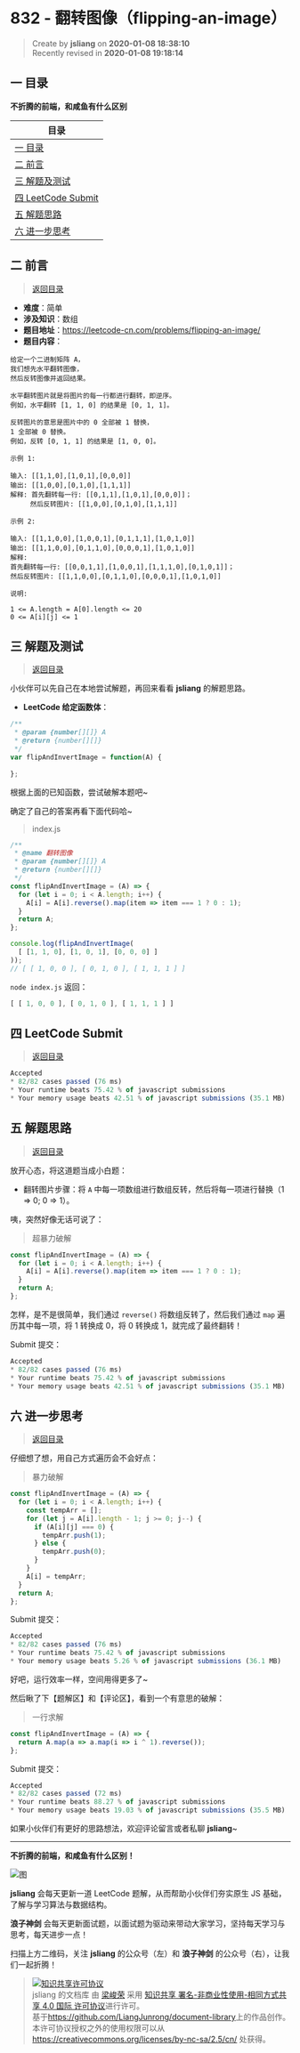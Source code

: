 832 - 翻转图像（flipping-an-image）
===

> Create by **jsliang** on **2020-01-08 18:38:10**  
> Recently revised in **2020-01-08 19:18:14**

## <a name="chapter-one" id="chapter-one"></a>一 目录

**不折腾的前端，和咸鱼有什么区别**

| 目录 |
| --- | 
| [一 目录](#chapter-one) | 
| <a name="catalog-chapter-two" id="catalog-chapter-two"></a>[二 前言](#chapter-two) |
| <a name="catalog-chapter-three" id="catalog-chapter-three"></a>[三 解题及测试](#chapter-three) |
| <a name="catalog-chapter-four" id="catalog-chapter-four"></a>[四 LeetCode Submit](#chapter-four) |
| <a name="catalog-chapter-five" id="catalog-chapter-five"></a>[五 解题思路](#chapter-five) |
| <a name="catalog-chapter-six" id="catalog-chapter-six"></a>[六 进一步思考](#chapter-six) |

## <a name="chapter-two" id="chapter-two"></a>二 前言

> [返回目录](#chapter-one)

* **难度**：简单
* **涉及知识**：数组
* **题目地址**：https://leetcode-cn.com/problems/flipping-an-image/
* **题目内容**：

```
给定一个二进制矩阵 A，
我们想先水平翻转图像，
然后反转图像并返回结果。

水平翻转图片就是将图片的每一行都进行翻转，即逆序。
例如，水平翻转 [1, 1, 0] 的结果是 [0, 1, 1]。

反转图片的意思是图片中的 0 全部被 1 替换， 
1 全部被 0 替换。
例如，反转 [0, 1, 1] 的结果是 [1, 0, 0]。

示例 1:

输入: [[1,1,0],[1,0,1],[0,0,0]]
输出: [[1,0,0],[0,1,0],[1,1,1]]
解释: 首先翻转每一行: [[0,1,1],[1,0,1],[0,0,0]]；
     然后反转图片: [[1,0,0],[0,1,0],[1,1,1]]

示例 2:

输入: [[1,1,0,0],[1,0,0,1],[0,1,1,1],[1,0,1,0]]
输出: [[1,1,0,0],[0,1,1,0],[0,0,0,1],[1,0,1,0]]
解释: 
首先翻转每一行: [[0,0,1,1],[1,0,0,1],[1,1,1,0],[0,1,0,1]]；
然后反转图片: [[1,1,0,0],[0,1,1,0],[0,0,0,1],[1,0,1,0]]

说明:

1 <= A.length = A[0].length <= 20
0 <= A[i][j] <= 1
```

## <a name="chapter-three" id="chapter-three"></a>三 解题及测试

> [返回目录](#chapter-one)

小伙伴可以先自己在本地尝试解题，再回来看看 **jsliang** 的解题思路。

* **LeetCode 给定函数体**：

```js
/**
 * @param {number[][]} A
 * @return {number[][]}
 */
var flipAndInvertImage = function(A) {
    
};
```

根据上面的已知函数，尝试破解本题吧~

确定了自己的答案再看下面代码哈~

> index.js

```js
/**
 * @name 翻转图像
 * @param {number[][]} A
 * @return {number[][]}
 */
const flipAndInvertImage = (A) => {
  for (let i = 0; i < A.length; i++) {
    A[i] = A[i].reverse().map(item => item === 1 ? 0 : 1);
  }
  return A;
};

console.log(flipAndInvertImage(
  [ [1, 1, 0], [1, 0, 1], [0, 0, 0] ]
));
// [ [ 1, 0, 0 ], [ 0, 1, 0 ], [ 1, 1, 1 ] ]
```

`node index.js` 返回：

```js
[ [ 1, 0, 0 ], [ 0, 1, 0 ], [ 1, 1, 1 ] ]
```

## <a name="chapter-four" id="chapter-four"></a>四 LeetCode Submit

> [返回目录](#chapter-one)

```js
Accepted
* 82/82 cases passed (76 ms)
* Your runtime beats 75.42 % of javascript submissions
* Your memory usage beats 42.51 % of javascript submissions (35.1 MB)
```

## <a name="chapter-five" id="chapter-five"></a>五 解题思路

> [返回目录](#chapter-one)

放开心态，将这道题当成小白题：

* 翻转图片步骤：将 `A` 中每一项数组进行数组反转，然后将每一项进行替换（1 => 0; 0 => 1）。

咦，突然好像无话可说了：

> 超暴力破解

```js
const flipAndInvertImage = (A) => {
  for (let i = 0; i < A.length; i++) {
    A[i] = A[i].reverse().map(item => item === 1 ? 0 : 1);
  }
  return A;
};
```

怎样，是不是很简单，我们通过 `reverse()` 将数组反转了，然后我们通过 `map` 遍历其中每一项，将 1 转换成 0，将 0 转换成 1，就完成了最终翻转！

Submit 提交：

```js
Accepted
* 82/82 cases passed (76 ms)
* Your runtime beats 75.42 % of javascript submissions
* Your memory usage beats 42.51 % of javascript submissions (35.1 MB)
```

## <a name="chapter-six" id="chapter-six"></a>六 进一步思考

> [返回目录](#chapter-one)

仔细想了想，用自己方式遍历会不会好点：

> 暴力破解

```js
const flipAndInvertImage = (A) => {
  for (let i = 0; i < A.length; i++) {
    const tempArr = [];
    for (let j = A[i].length - 1; j >= 0; j--) {
      if (A[i][j] === 0) {
        tempArr.push(1);
      } else {
        tempArr.push(0);
      }
    }
    A[i] = tempArr;
  }
  return A;
};
```

Submit 提交：

```js
Accepted
* 82/82 cases passed (76 ms)
* Your runtime beats 75.42 % of javascript submissions
* Your memory usage beats 5.26 % of javascript submissions (36.1 MB)
```

好吧，运行效率一样，空间用得更多了~

然后瞅了下【题解区】和【评论区】，看到一个有意思的破解：

> 一行求解

```js
const flipAndInvertImage = (A) => {
  return A.map(a => a.map(i => i ^ 1).reverse());
};
```

Submit 提交：

```js
Accepted
* 82/82 cases passed (72 ms)
* Your runtime beats 88.27 % of javascript submissions
* Your memory usage beats 19.03 % of javascript submissions (35.5 MB)
```

如果小伙伴们有更好的思路想法，欢迎评论留言或者私聊 **jsliang**~

---

**不折腾的前端，和咸鱼有什么区别！**

![图](../../../public-repertory/img/z-index-small.png)

**jsliang** 会每天更新一道 LeetCode 题解，从而帮助小伙伴们夯实原生 JS 基础，了解与学习算法与数据结构。

**浪子神剑** 会每天更新面试题，以面试题为驱动来带动大家学习，坚持每天学习与思考，每天进步一点！

扫描上方二维码，关注 **jsliang** 的公众号（左）和 **浪子神剑** 的公众号（右），让我们一起折腾！

> <a rel="license" href="http://creativecommons.org/licenses/by-nc-sa/4.0/"><img alt="知识共享许可协议" style="border-width:0" src="https://i.creativecommons.org/l/by-nc-sa/4.0/88x31.png" /></a><br /><span xmlns:dct="http://purl.org/dc/terms/" property="dct:title">jsliang 的文档库</span> 由 <a xmlns:cc="http://creativecommons.org/ns#" href="https://github.com/LiangJunrong/document-library" property="cc:attributionName" rel="cc:attributionURL">梁峻荣</a> 采用 <a rel="license" href="http://creativecommons.org/licenses/by-nc-sa/4.0/">知识共享 署名-非商业性使用-相同方式共享 4.0 国际 许可协议</a>进行许可。<br />基于<a xmlns:dct="http://purl.org/dc/terms/" href="https://github.com/LiangJunrong/document-library" rel="dct:source">https://github.com/LiangJunrong/document-library</a>上的作品创作。<br />本许可协议授权之外的使用权限可以从 <a xmlns:cc="http://creativecommons.org/ns#" href="https://creativecommons.org/licenses/by-nc-sa/2.5/cn/" rel="cc:morePermissions">https://creativecommons.org/licenses/by-nc-sa/2.5/cn/</a> 处获得。